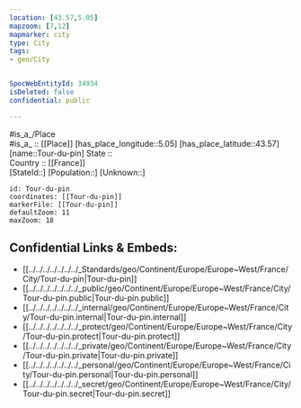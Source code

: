 ```yaml
---
location: [43.57,5.05] 
mapzoom: [7,12] 
mapmarker: city 
type: City
tags:
- geo/City


SpocWebEntityId: 34934
isDeleted: false
confidential: public

---
```

#is_a_/Place  
#is_a_ :: [[Place]] 
[has_place_longitude::5.05] 
[has_place_latitude::43.57] 
[name::Tour-du-pin] 
State ::  
Country :: [[France]]  
[StateId::] 
[Population::] 
[Unknown::] 


```leaflet
id: Tour-du-pin
coordinates: [[Tour-du-pin]] 
markerFile: [[Tour-du-pin]] 
defaultZoom: 11 
maxZoom: 18
```


## Confidential Links & Embeds: 
- [[../../../../../../../_Standards/geo/Continent/Europe/Europe~West/France/City/Tour-du-pin|Tour-du-pin]] 
- [[../../../../../../../_public/geo/Continent/Europe/Europe~West/France/City/Tour-du-pin.public|Tour-du-pin.public]] 
- [[../../../../../../../_internal/geo/Continent/Europe/Europe~West/France/City/Tour-du-pin.internal|Tour-du-pin.internal]] 
- [[../../../../../../../_protect/geo/Continent/Europe/Europe~West/France/City/Tour-du-pin.protect|Tour-du-pin.protect]] 
- [[../../../../../../../_private/geo/Continent/Europe/Europe~West/France/City/Tour-du-pin.private|Tour-du-pin.private]] 
- [[../../../../../../../_personal/geo/Continent/Europe/Europe~West/France/City/Tour-du-pin.personal|Tour-du-pin.personal]] 
- [[../../../../../../../_secret/geo/Continent/Europe/Europe~West/France/City/Tour-du-pin.secret|Tour-du-pin.secret]] 
